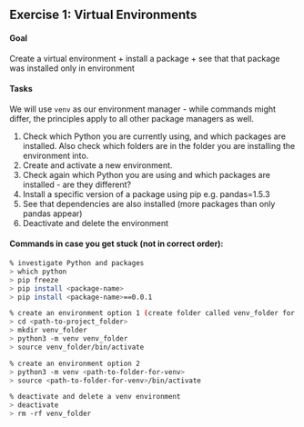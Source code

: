 ## Exercise 1: Virtual Environments

#### Goal

Create a virtual environment + install a package + see that that package was installed only in environment

#### Tasks

We will use `venv` as our environment manager - while commands might differ, the principles apply to all other package managers as well.

1. Check which Python you are currently using, and which packages are installed. Also check which folders are in the folder you are installing the environment into.
3. Create and activate a new environment.
4. Check again which Python you are using and which packages are installed - are they different?
5. Install a specific version of a package using pip e.g. pandas=1.5.3
6. See that dependencies are also installed (more packages than only pandas appear)
7. Deactivate and delete the environment


#### Commands in case you get stuck (not in correct order):

```bash
% investigate Python and packages
> which python
> pip freeze
> pip install <package-name>
> pip install <package-name>==0.0.1

% create an environment option 1 (create folder called venv_folder for files related to virtual environment, feel free to change the name)
> cd <path-to-project_folder>
> mkdir venv_folder
> python3 -m venv venv_folder
> source venv_folder/bin/activate

% create an environment option 2
> python3 -m venv <path-to-folder-for-venv>
> source <path-to-folder-for-venv>/bin/activate

% deactivate and delete a venv environment
> deactivate
> rm -rf venv_folder
```
